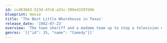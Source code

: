 ```yaml
---
id: ccd63b63-523d-47c6-a31c-399e43197d4b
blueprint: movie
title: 'The Best Little Whorehouse in Texas'
release_date: '1982-07-23'
overview: 'The town sheriff and a madame team up to stop a television evangelist from shutting down the local whorehouse, the famed "Chicken Ranch."'
genres: '[{"id": 35, "name": "Comedy"}]'
---
```

